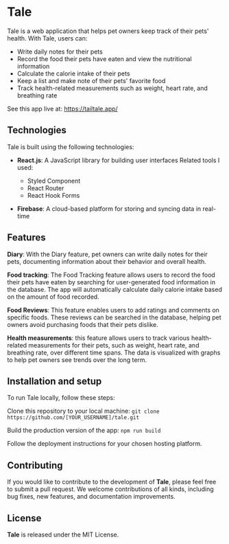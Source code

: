 # Tale

Tale is a web application that helps pet owners keep track of their pets' health. With Tale, users can:

- Write daily notes for their pets
- Record the food their pets have eaten and view the nutritional information
- Calculate the calorie intake of their pets
- Keep a list and make note of their pets' favorite food
- Track health-related measurements such as weight, heart rate, and breathing rate

See this app live at: https://tailtale.app/

## Technologies

Tale is built using the following technologies:

- **React.js**: A JavaScript library for building user interfaces
  Related tools I used:

  - Styled Component
  - React Router
  - React Hook Forms

- **Firebase**: A cloud-based platform for storing and syncing data in real-time

## Features

**Diary**: With the Diary feature, pet owners can write daily notes for their pets, documenting information about their behavior and overall health.

**Food tracking**: The Food Tracking feature allows users to record the food their pets have eaten by searching for user-generated food information in the database. The app will automatically calculate daily calorie intake based on the amount of food recorded.

**Food Reviews**: This feature enables users to add ratings and comments on specific foods. These reviews can be searched in the database, helping pet owners avoid purchasing foods that their pets dislike.

**Health measurements**: this feature allows users to track various health-related measurements for their pets, such as weight, heart rate, and breathing rate, over different time spans. The data is visualized with graphs to help pet owners see trends over the long term.

## Installation and setup

To run Tale locally, follow these steps:

Clone this repository to your local machine:
`git clone https://github.com/[YOUR_USERNAME]/tale.git`

Build the production version of the app: `npm run build`

Follow the deployment instructions for your chosen hosting platform.

## Contributing

If you would like to contribute to the development of **Tale**, please feel free to submit a pull request. We welcome contributions of all kinds, including bug fixes, new features, and documentation improvements.

## License

**Tale** is released under the MIT License.

